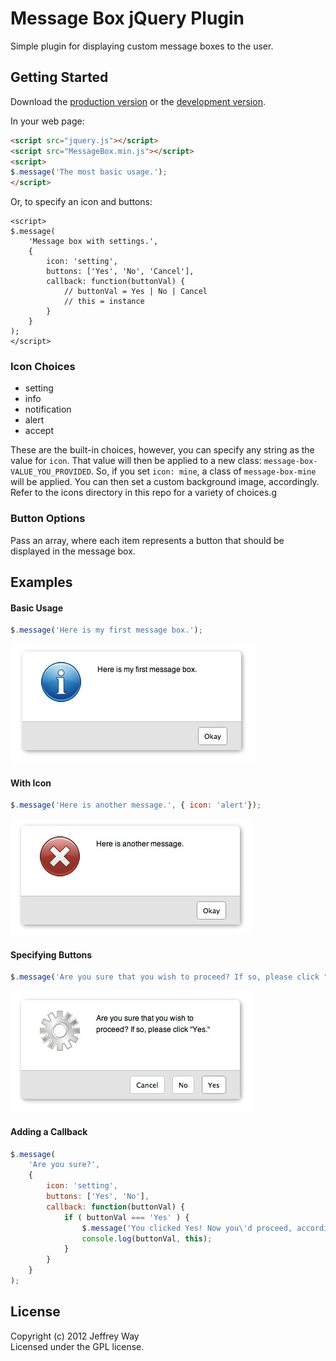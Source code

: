 # Message Box jQuery Plugin

Simple plugin for displaying custom message boxes to the user.

## Getting Started
Download the [production version][min] or the [development version][max].

[min]: https://raw.github.com/JeffreyWay/MessageBox/master/dist/MessageBox.min.js
[max]: https://raw.github.com/JeffreyWay/MessageBox/master/dist/MessageBox.js

In your web page:

```html
<script src="jquery.js"></script>
<script src="MessageBox.min.js"></script>
<script>
$.message('The most basic usage.');
</script>
```

Or, to specify an icon and buttons:

```
<script>
$.message(
	'Message box with settings.',
	{
		icon: 'setting',
		buttons: ['Yes', 'No', 'Cancel'],
		callback: function(buttonVal) {
			// buttonVal = Yes | No | Cancel
			// this = instance
		}
	}
);
</script>
```

### Icon Choices

- setting
- info
- notification
- alert
- accept

These are the built-in choices, however, you can specify any string as the value for `icon`. That value will then be applied to a new class: `message-box-VALUE_YOU_PROVIDED`. So, if you set `icon: mine`, a class of `message-box-mine` will be applied. You can then set a custom background image, accordingly. Refer to the icons directory in this repo for a variety of choices.g

### Button Options

Pass an array, where each item represents a button that should be displayed in the message box.



## Examples

#### Basic Usage
```js
$.message('Here is my first message box.');
```

![image](docs/images/basic.jpeg)


#### With Icon
```js
$.message('Here is another message.', { icon: 'alert'});
```

![image](docs/images/icon.jpeg)


#### Specifying Buttons
```js
$.message('Are you sure that you wish to proceed? If so, please click "Yes."', { icon: 'setting', buttons: ['Yes', 'No', 'Cancel']});
```

![image](docs/images/settings.jpeg)


#### Adding a Callback
```js
$.message(
	'Are you sure?',
	{ 
		icon: 'setting',
		buttons: ['Yes', 'No'],
		callback: function(buttonVal) {
			if ( buttonVal === 'Yes' ) {
				$.message('You clicked Yes! Now you\'d proceed, accordingly.');
				console.log(buttonVal, this);
			}
		}
	}
);
```


## License
Copyright (c) 2012 Jeffrey Way  
Licensed under the GPL license.